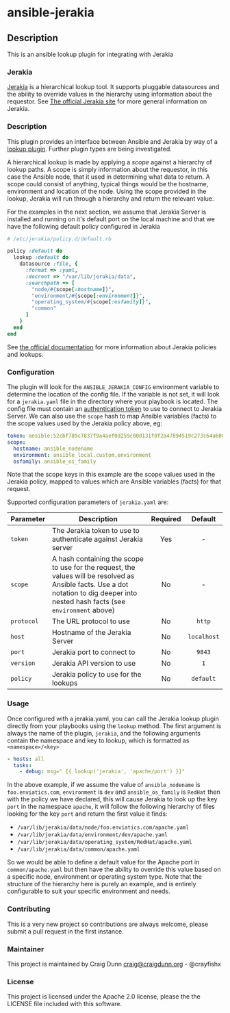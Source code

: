 # ansible-jerakia

## Description

This is an ansible lookup plugin for integrating with Jerakia

### Jerakia

[Jerakia](http://jerakia.io) is a hierarchical lookup tool. It supports pluggable datasources and the ability to override values in the hierarchy using information about the requestor. See [The official Jerakia site](http://jerakia.io) for more general information on Jerakia.

### Description

This plugin provides an interface between Ansible and Jerakia by way of a [lookup plugin](http://docs.ansible.com/ansible/latest/playbooks_lookups.html). Further plugin types are being investigated.

A hierarchical lookup is made by applying a _scope_ against a hierarchy of lookup paths. A scope is simply information about the requestor, in this case the Ansible node, that it used in determining what data to return. A scope could consist of anything, typical things would be the hostname, environment and location of the node. Using the scope provided in the lookup, Jerakia will run through a hierarchy and return the relevant value.

For the examples in the next section, we assume that Jerakia Server is installed and running on it's default port on the local machine and that we have the following default policy configured in Jerakia

```ruby
# /etc/jerakia/policy.d/default.rb

policy :default do
  lookup :default do
    datasource :file, {
      :format => :yaml,
      :docroot => "/var/lib/jerakia/data",
      :searchpath => [
        "node/#{scope[:hostname]}",
        "environment/#{scope[:environment]}",
        "operating_system/#{scope[:osfamily]}",
        "common"
      ]
    }
  end
end
```

See [the official documentation](http://jerakia.io/basics/lookups/) for more information about Jerakia policies and lookups.

### Configuration

The plugin will look for the `ANSIBLE_JERAKIA_CONFIG` environment variable to determine the location of the config file. If the variable is not set, it will look for a `jerakia.yaml` file in the directory where your playbook is located. The config file must contain an [authentication token](http://jerakia.io/server/tokens) to use to connect to Jerakia Server. We can also use the `scope` hash to map Ansible variables (facts) to the scope values used by the Jerakia policy above, eg:

```yaml
token: ansible:52cbf789c7837f9a4aef0d259c00d131f0f2a47894519c273c64a608de1382cba4221447752e9ac2
scope:
  hostname: ansible_nodename
  environment: ansible_local.custom.environment
  osfamily: ansible_os_family
```

Note that the scope keys in this example are the scope values used in the Jerakia policy, mapped to values which are Ansible variables (facts) for that request.

Supported configuration parameters of `jerakia.yaml` are:

| Parameter | Description | Required | Default |
|-----------|-------------|:--------:|:-------:|
| `token`   | The Jerakia token to use to authenticate against Jerakia server | Yes | - |
| `scope`   | A hash containing the scope to use for the request, the values will be resolved as Ansible facts. Use a dot notation to dig deeper into nested hash facts (see `environment` above) | No | - |
| `protocol` | The URL protocol to use | No | `http` |
| `host`    | Hostname of the Jerakia Server | No | `localhost` |
| `port`    | Jerakia port to connect to | No | `9843` |
| `version` | Jerakia API version to use | No | `1` |
| `policy`  | Jerakia policy to use for the lookups | No | `default` |

### Usage

Once configured with a jerakia.yaml, you can call the Jerakia lookup plugin directly from your playbooks using the `lookup` method. The first argument is always the name of the plugin, `jerakia`, and the following arguments contain the namespace and key to lookup, which is formatted as `<namespace>/<key>`

```yaml
- hosts: all
  tasks:
    - debug: msg=" {{ lookup('jerakia', 'apache/port') }}"
```

In the above example, if we assume the value of `ansible_nodename` is `foo.enviatics.com`, `environment` is `dev` and `ansible_os_family` is `RedHat` then with the policy we have declared, this will cause Jerakia to look up the key `port` in the namespace `apache`, it will follow the following hierarchy of files looking for the key `port` and return the first value it finds:

* `/var/lib/jerakia/data/node/foo.enviatics.com/apache.yaml`
* `/var/lib/jerakia/data/environment/dev/apache.yaml`
* `/var/lib/jerakia/data/operating_system/RedHat/apache.yaml`
* `/var/lib/jerakia/data/common/apache.yaml`

So we would be able to define a default value for the Apache port in `common/apache.yaml` but then have the ability to override this value based on a specific node, environment or operating system type. Note that the structure of the hierarchy here is purely an example, and is entirely configurable to suit your specific environment and needs.

### Contributing

This is a very new project so contributions are always welcome, please submit a pull request in the first instance.

### Maintainer

This project is maintained by Craig Dunn <craig@craigdunn.org> - @crayfishx

### License

This project is licensed under the Apache 2.0 license, please the the LICENSE file included with this software.
